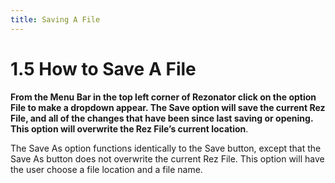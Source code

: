 ```yaml
---
title: Saving A File
---
```

1.5 How to Save A File 
=====
**From the Menu Bar in the top left corner of Rezonator click on the option File to make a dropdown appear. The Save option will save the current Rez File, and all of the changes that have been since last saving or opening. This option will overwrite the Rez File’s current location**.

The Save As option functions identically to the Save button, except that the Save As button does not overwrite the current Rez File. This option will have the user choose a file location and a file name.

